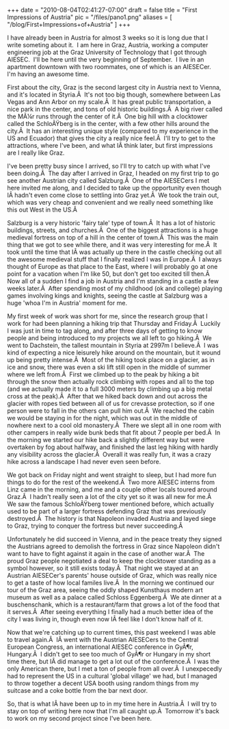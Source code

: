 
+++
date = "2010-08-04T02:41:27-07:00"
draft = false
title = "First Impressions of Austria"
pic = "/files/pano1.png"
aliases = [
  "/blog/First+Impressions+of+Austria"
]
+++

<p>I have already been in Austria for almost 3 weeks so it is long due that I write someting about it.&nbsp; I am here in Graz, Austria, working a computer engineering job at the Graz University of Technology that I got through AIESEC.&nbsp; I'll be here until the very beginning of September.&nbsp; I live in an apartment downtown with two roommates, one of which is an AIESECer.&nbsp; I'm having an awesome time.
</p>

<p>
First about the city, Graz is the second largest city in Austria next to Vienna, and it's located in Styria.Â&nbsp; It's not too big though, somewhere between Las Vegas and Ann Arbor on my scale.Â&nbsp; It has great public transportation, a nice park in the center, and tons of old historic buildings.Â&nbsp; A big river called the MÃ¼r runs through the center of it.Â&nbsp; One big hill with a clocktower called the SchloÃŸberg is in the center, with a few other hills around the city.Â&nbsp; It has an interesting unique style (compared to my experience in the US and Ecuador) that gives the city a really nice feel.Â&nbsp; I'll try to get to the attractions, where I've been, and what IÂ&nbsp;think later, but first impressions are I really like Graz.
</p>

<p>
I've been pretty busy since I arrived, so I'll try to catch up with what I've been doing.Â&nbsp; The day after I arrived in Graz, I headed on my first trip to go see another Austrian city called Salzburg.Â&nbsp; One of the AIESECers I met here invited me along, and I decided to take up the opportunity even though IÂ&nbsp;hadn't even come close to settling into Graz yet.Â&nbsp; We took the train out, which was very cheap and convenient and we really need something like this out West in the US.Â&nbsp; 
</p>

<p>
Salzburg is a very historic 'fairy tale' type of town.Â&nbsp; It has a lot of historic buildings, streets, and churches.Â&nbsp; One of the biggest attractions is a huge medieval fortress on top of a hill in the center of town.Â&nbsp; This was the main thing that we got to see while there, and it was very interesting for me.Â&nbsp; It took until the time that IÂ&nbsp;was actually up there in the castle checking out all the awesome medieval stuff that I finally realized I was in Europe.Â&nbsp; I always thought of Europe as that place to the East, where I will probably go at one point for a vacation when I'm like 50, but don't get too excited till then.Â&nbsp; Now all of a sudden I find a job in Austria and I'm standing in a castle a few weeks later.Â&nbsp; After spending most of my childhood (ok and college) playing games involving kings and knights, seeing the castle at Salzburg was a huge 'whoa I'm in Austria' moment for me.
</p>

<p>
My first week of work was short for me, since the research group that I work for had been planning a hiking trip that Thursday and Friday.Â&nbsp; Luckily I was just in time to tag along, and after three days of getting to know people and being introduced to my projects we all left to go hiking.Â&nbsp; We went to Dachstein, the tallest mountain in Styria at 2997m I believe.Â&nbsp; I was kind of expecting a nice leisurely hike around on the mountain, but it wound up being pretty intense.Â&nbsp; Most of the hiking took place on a glacier, as in ice and snow, there was even a ski lift still open in the middle of summer where we left from.Â&nbsp; First we climbed up to the peak by hiking a bit through the snow then actually rock climbing with ropes and all to the top (and we actually made it to a full 3000 meters by climbing up a big metal cross at the peak).Â&nbsp; After that we hiked back down and out across the glacier with ropes tied between all of us for crevasse protection, so if one person were to fall in the others can pull him out.Â&nbsp; We reached the cabin we would be staying in for the night, which was out in the middle of nowhere next to a cool old monastery.Â&nbsp; There we slept all in one room with other campers in really wide bunk beds that fit about 7 people per bed.Â&nbsp; In the morning we started our hike back a slightly different way but were overtaken by fog about halfway, and finished the last leg hiking with hardly any visibility across the glacier.Â&nbsp; Overall it was really fun, it was a crazy hike across a landscape I had never even seen before.
</p>

<p>
We got back on Friday night and went straight to sleep, but I had more fun things to do for the rest of the weekend.Â&nbsp; Two more AIESEC interns from Linz came in the morning, and me and a couple other locals toured around Graz.Â&nbsp; I hadn't really seen a lot of the city yet so it was all new for me.Â&nbsp; We saw the famous SchloÃŸberg tower mentioned before, which actually used to be part of a larger fortress defending Graz that was previously destroyed.Â&nbsp; The history is that Napoleon invaded Austria and layed siege to Graz, trying to conquer the fortress but never succeeding.Â&nbsp; 
</p>

<p>
Unfortunately he did succeed in Vienna, and in the peace treaty they signed the Austrians agreed to demolish the fortress in Graz since Napoleon didn't want to have to fight against it again in the case of another war.Â&nbsp; The proud Graz people negotiated a deal to keep the clocktower standing as a symbol however, so it still exists today.Â&nbsp; That night we stayed at an Austrian AIESECer's parents' house outside of Graz, which was really nice to get a taste of how local familes live.Â&nbsp; In the morning we continued our tour of the Graz area, seeing the oddly shaped Kunsthaus modern art museum as well as a palace called Schloss Eggenberg.Â&nbsp; We ate dinner at a buschenschank, which is a restaurant/farm that grows a lot of the food that it serves.Â&nbsp; After seeing everything I finally had a much better idea of the city I was living in, though even now IÂ&nbsp;feel like I don't know half of it.
</p>

<p>
Now that we're catching up to current times, this past weekend I was able to travel again.Â&nbsp; IÂ&nbsp;went with the Austrian AIESECers to the Central European Congress, an international AIESEC conference in GyÃ¶r, Hungary.Â&nbsp; I didn't get to see too much of GyÃ¶r or Hungary in my short time there, but IÂ&nbsp;did manage to get a lot out of the conference.Â&nbsp; I was the only American there, but I met a ton of people from all over.Â&nbsp; I unexpecedly had to represent the US in a cultural 'global village' we had, but I managed to throw together a decent USA booth using random things from my suitcase and a coke bottle from the bar next door. 
</p>

<p>
So, that is what IÂ&nbsp;have been up to in my time here in Austria.Â&nbsp; I will try to stay on top of writing here now that I'm all caught up.Â&nbsp; Tomorrow it's back to work on my second project since I've been here.
</p>
